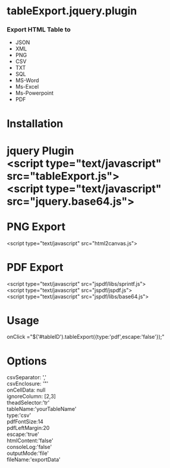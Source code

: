 tableExport.jquery.plugin
=========================

<h3>Export HTML Table to</h3>
<ul>
<li> JSON
<li> XML
<li> PNG
<li> CSV
<li> TXT
<li> SQL
<li> MS-Word
<li> Ms-Excel
<li> Ms-Powerpoint
<li> PDF
</ul>

Installation
============
jquery Plugin<BR>
&lt;script type="text/javascript" src="tableExport.js"><BR>
&lt;script type="text/javascript" src="jquery.base64.js"><BR>
<BR>
PNG Export
==========
&lt;script type="text/javascript" src="html2canvas.js">

PDF Export
==========
&lt;script type="text/javascript" src="jspdf/libs/sprintf.js"><BR>
&lt;script type="text/javascript" src="jspdf/jspdf.js"><BR>
&lt;script type="text/javascript" src="jspdf/libs/base64.js"><BR>

Usage
======
onClick ="$('#tableID').tableExport({type:'pdf',escape:'false'});"<BR>

Options
=======
csvSeparator: ','<BR>
csvEnclosure: '"'<BR>
onCellData: null<BR>
ignoreColumn: [2,3]<BR>
theadSelector:'tr'<BR>
tableName:'yourTableName'<BR>
type:'csv'<BR>
pdfFontSize:14<BR>
pdfLeftMargin:20<BR>
escape:'true'<BR>
htmlContent:'false'<BR>
consoleLog:'false'<BR>
outputMode:'file'<BR>
fileName:'exportData'<BR>
